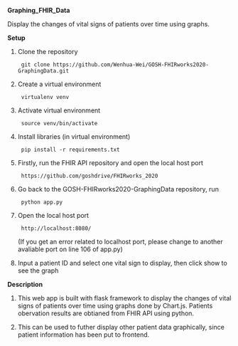 **Graphing_FHIR_Data**

Display the changes of vital signs of patients over time using graphs.

**Setup**

1. Clone the repository

        git clone https://github.com/Wenhua-Wei/GOSH-FHIRworks2020-GraphingData.git
2. Create a virtual environment

        virtualenv venv
3. Activate virtual environment

        source venv/bin/activate
4. Install libraries (in virtual environment)

        pip install -r requirements.txt
5. Firstly, run the FHIR API repository and open the local host port

        https://github.com/goshdrive/FHIRworks_2020
6. Go back to the GOSH-FHIRworks2020-GraphingData repository, run

        python app.py
7. Open the local host port 

        http://localhost:8080/
   (If you get an error related to localhost port, please change to another avaliable port on line 106 of app.py)
8. Input a patient ID and select one vital sign to display, then click show to see the graph

**Description**

1. This web app is built with flask framework to display the changes of vital signs of patients over time using graphs done by Chart.js.
    Patients obervation results are obtianed from FHIR API using python.

2. This can be used to futher display other patient data graphically, since patient information has been put to frontend.

